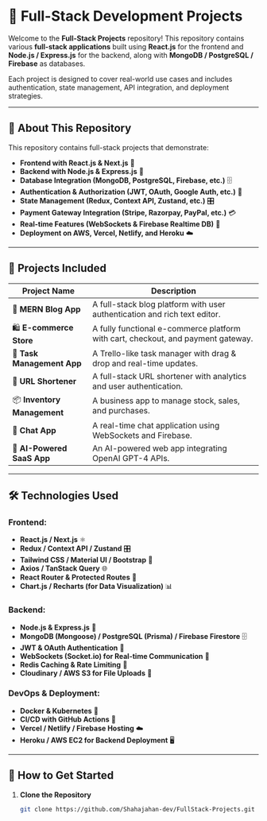 # 🚀 Full-Stack Development Projects  

Welcome to the **Full-Stack Projects** repository! This repository contains various **full-stack applications** built using **React.js** for the frontend and **Node.js / Express.js** for the backend, along with **MongoDB / PostgreSQL / Firebase** as databases.  

Each project is designed to cover real-world use cases and includes authentication, state management, API integration, and deployment strategies.  

---

## 📌 About This Repository  

This repository contains full-stack projects that demonstrate:  

- **Frontend with React.js & Next.js** 🌟  
- **Backend with Node.js & Express.js** 🚀  
- **Database Integration (MongoDB, PostgreSQL, Firebase, etc.)** 🗄️  
- **Authentication & Authorization (JWT, OAuth, Google Auth, etc.)** 🔐  
- **State Management (Redux, Context API, Zustand, etc.)** 🎛️  
- **Payment Gateway Integration (Stripe, Razorpay, PayPal, etc.)** 💳  
- **Real-time Features (WebSockets & Firebase Realtime DB)** 📡  
- **Deployment on AWS, Vercel, Netlify, and Heroku** ☁️  

---

## 📂 **Projects Included**  

| Project Name         | Description |
|----------------------|-------------|
| 📌 **MERN Blog App** | A full-stack blog platform with user authentication and rich text editor. |
| 🛍️ **E-commerce Store** | A fully functional e-commerce platform with cart, checkout, and payment gateway. |
| 📅 **Task Management App** | A Trello-like task manager with drag & drop and real-time updates. |
| 🔗 **URL Shortener** | A full-stack URL shortener with analytics and user authentication. |
| 📦 **Inventory Management** | A business app to manage stock, sales, and purchases. |
| 🎤 **Chat App** | A real-time chat application using WebSockets and Firebase. |
| 🔄 **AI-Powered SaaS App** | An AI-powered web app integrating OpenAI GPT-4 APIs. |

---

## 🛠 **Technologies Used**  

### **Frontend:**  
- **React.js / Next.js** ⚛️  
- **Redux / Context API / Zustand** 🎛️  
- **Tailwind CSS / Material UI / Bootstrap** 🎨  
- **Axios / TanStack Query** 🌐  
- **React Router & Protected Routes** 🚦  
- **Chart.js / Recharts (for Data Visualization)** 📊  

### **Backend:**  
- **Node.js & Express.js** 🚀  
- **MongoDB (Mongoose) / PostgreSQL (Prisma) / Firebase Firestore** 🗄️  
- **JWT & OAuth Authentication** 🔐  
- **WebSockets (Socket.io) for Real-time Communication** 📡  
- **Redis Caching & Rate Limiting** 🚀  
- **Cloudinary / AWS S3 for File Uploads** 📁  

### **DevOps & Deployment:**  
- **Docker & Kubernetes** 🐳  
- **CI/CD with GitHub Actions** 🔄  
- **Vercel / Netlify / Firebase Hosting** ☁️  
- **Heroku / AWS EC2 for Backend Deployment** 🖥️  

---

## 🔧 **How to Get Started**  

1. **Clone the Repository**  
   ```bash
   git clone https://github.com/Shahajahan-dev/FullStack-Projects.git
```
